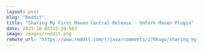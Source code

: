 ```yaml
---
layout: post
blog: "Reddit"
title: "Sharing My First Maven Central Release - UnFork Maven Plugin"
date: 2023-10-05T15:26:56Z
image: images/reddit.png
remote_url: "https://www.reddit.com/r/java/comments/170kugv/sharing_my_first_maven_central_release_unfork/"
---
```

